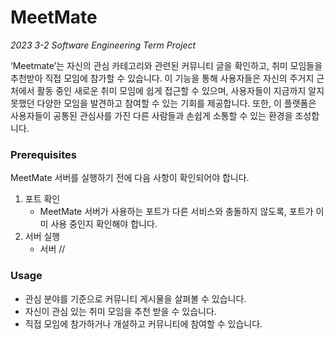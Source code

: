 # MeetMate

*2023 3-2 Software Engineering Term Project*

‘Meetmate’는 자신의 관심 카테고리와 관련된 커뮤니티 글을 확인하고, 취미 모임들을 추천받아 직접 모임에 참가할 수 있습니다.
이 기능을 통해 사용자들은 자신의 주거지 근처에서 활동 중인 새로운 취미 모임에 쉽게 접근할 수 있으며,
사용자들이 지금까지 알지 못했던 다양한 모임을 발견하고 참여할 수 있는 기회를 제공합니다.
또한, 이 플랫폼은 사용자들이 공통된 관심사를 가진 다른 사람들과 손쉽게 소통할 수 있는 환경을 조성합니다.

### Prerequisites
MeetMate 서버를 실행하기 전에 다음 사항이 확인되어야 합니다.

1. 포트 확인
   - MeetMate 서버가 사용하는 포트가 다른 서비스와 충돌하지 않도록, 포트가 이미 사용 중인지 확인해야 합니다.
2. 서버 실행
    - 서버 //

### Usage
- 관심 분야를 기준으로 커뮤니티 게시물을 살펴볼 수 있습니다.
- 자신이 관심 있는 취미 모임을 추천 받을 수 있습니다.
- 직접 모임에 참가하거나 개설하고 커뮤니티에 참여할 수 있습니다.
